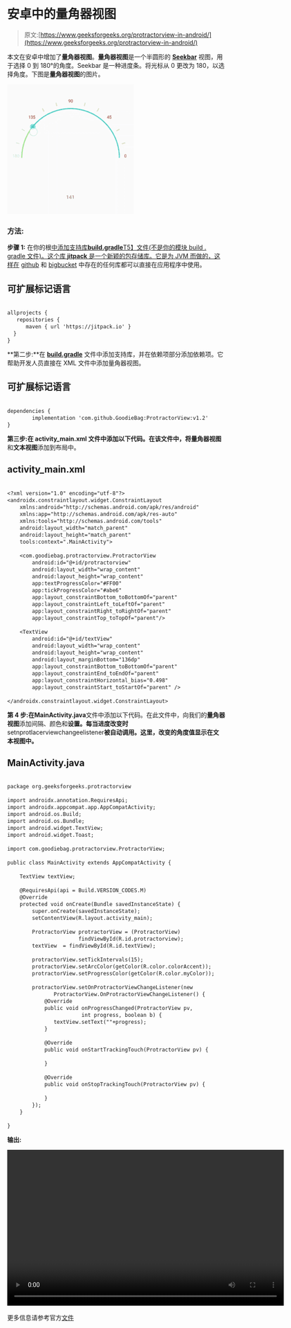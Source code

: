 # 安卓中的量角器视图

> 原文:[https://www.geeksforgeeks.org/protractorview-in-android/](https://www.geeksforgeeks.org/protractorview-in-android/)

本文在安卓中增加了**量角器视图**。**量角器视图**是一个半圆形的 [**Seekbar**](https://www.geeksforgeeks.org/seekbar-in-kotlin/) 视图，用于选择 0 到 180°的角度。Seekbar 是一种进度条。将光标从 0 更改为 180，以选择角度。下图是**量角器视图**的图片。

![ProtractorView in Android](img/adc26d4c06f6d4593aabea3cf7e95e37.png)

### 方法:

**步骤 1:** 在你的根[中添加支持库**build.gradle**T5】文件(不是你的模块 build . gradle 文件)。这个库 **jitpack** 是一个新颖的包存储库。它是为 JVM 而做的，这样在](https://www.geeksforgeeks.org/android-build-gradle/) [github](https://www.geeksforgeeks.org/ultimate-guide-git-github/) 和 [bigbucket](https://www.geeksforgeeks.org/bitbucket-vs-github-vs-gitlab/) 中存在的任何库都可以直接在应用程序中使用。

## 可扩展标记语言

```

allprojects {         
   repositories {         
      maven { url 'https://jitpack.io' }         
  }
}         
```

**第二步:**在 [**build.gradle**](https://www.geeksforgeeks.org/android-build-gradle/) 文件中添加支持库，并在依赖项部分添加依赖项。它帮助开发人员直接在 XML 文件中添加量角器视图。

## 可扩展标记语言

```

dependencies {         
        implementation 'com.github.GoodieBag:ProtractorView:v1.2'
}
```

**第三步:**在 **activity_main.xml** 文件中添加以下代码。在该文件中，将**量角器视图**和**文本视图**添加到布局中。

## activity_main.xml

```

<?xml version="1.0" encoding="utf-8"?>
<androidx.constraintlayout.widget.ConstraintLayout
    xmlns:android="http://schemas.android.com/apk/res/android"
    xmlns:app="http://schemas.android.com/apk/res-auto"
    xmlns:tools="http://schemas.android.com/tools"
    android:layout_width="match_parent"
    android:layout_height="match_parent"
    tools:context=".MainActivity">

    <com.goodiebag.protractorview.ProtractorView
        android:id="@+id/protractorview"
        android:layout_width="wrap_content"
        android:layout_height="wrap_content"
        app:textProgressColor="#FF00"
        app:tickProgressColor="#abe6"
        app:layout_constraintBottom_toBottomOf="parent"
        app:layout_constraintLeft_toLeftOf="parent"
        app:layout_constraintRight_toRightOf="parent"
        app:layout_constraintTop_toTopOf="parent"/>

    <TextView
        android:id="@+id/textView"
        android:layout_width="wrap_content"
        android:layout_height="wrap_content"
        android:layout_marginBottom="136dp"
        app:layout_constraintBottom_toBottomOf="parent"
        app:layout_constraintEnd_toEndOf="parent"
        app:layout_constraintHorizontal_bias="0.498"
        app:layout_constraintStart_toStartOf="parent" />

</androidx.constraintlayout.widget.ConstraintLayout>
```

**第 4 步:**在**MainActivity.java**文件中添加以下代码。在此文件中，向我们的**量角器视图**添加间隔、颜色和**设置。每当进度改变时**setnprotlacerviewchangeelistener**被自动调用。这里，改变的角度值显示在文本视图中。**

## MainActivity.java

```

package org.geeksforgeeks.protractorview

import androidx.annotation.RequiresApi;
import androidx.appcompat.app.AppCompatActivity;
import android.os.Build;
import android.os.Bundle;
import android.widget.TextView;
import android.widget.Toast;

import com.goodiebag.protractorview.ProtractorView;

public class MainActivity extends AppCompatActivity {

    TextView textView;

    @RequiresApi(api = Build.VERSION_CODES.M)
    @Override
    protected void onCreate(Bundle savedInstanceState) {
        super.onCreate(savedInstanceState);
        setContentView(R.layout.activity_main);

        ProtractorView protractorView = (ProtractorView) 
                       findViewById(R.id.protractorview);
        textView  = findViewById(R.id.textView);

        protractorView.setTickIntervals(15);
        protractorView.setArcColor(getColor(R.color.colorAccent));
        protractorView.setProgressColor(getColor(R.color.myColor));

        protractorView.setOnProtractorViewChangeListener(new 
               ProtractorView.OnProtractorViewChangeListener() {
            @Override
            public void onProgressChanged(ProtractorView pv,
                        int progress, boolean b) {
               textView.setText(""+progress);
            }

            @Override
            public void onStartTrackingTouch(ProtractorView pv) {

            }

            @Override
            public void onStopTrackingTouch(ProtractorView pv) {

            }
        });
    }

}
```

**输出:**

<video class="wp-video-shortcode" id="video-455190-1" width="640" height="360" preload="metadata" controls=""><source type="video/mp4" src="https://media.geeksforgeeks.org/wp-content/uploads/20200715022730/Record_2020-07-15-02-25-21_cc6551a6f21889984886581ad2f4e9ef1.mp4?_=1">[https://media.geeksforgeeks.org/wp-content/uploads/20200715022730/Record_2020-07-15-02-25-21_cc6551a6f21889984886581ad2f4e9ef1.mp4](https://media.geeksforgeeks.org/wp-content/uploads/20200715022730/Record_2020-07-15-02-25-21_cc6551a6f21889984886581ad2f4e9ef1.mp4)</video>

更多信息请参考官方[文件](https://github.com/GoodieBag/ProtractorView)